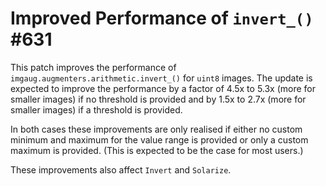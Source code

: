 # Improved Performance of `invert_()` #631

This patch improves the performance of
`imgaug.augmenters.arithmetic.invert_()` for `uint8`
images. The update is expected to improve the
performance by a factor of 4.5x to 5.3x (more for
smaller images) if no threshold is provided and by
1.5x to 2.7x (more for smaller images) if a threshold
is provided.

In both cases these improvements are only realised
if either no custom minimum and maximum for the
value range is provided or only a custom maximum
is provided. (This is expected to be the case for most
users.)

These improvements also affect `Invert` and `Solarize`.
